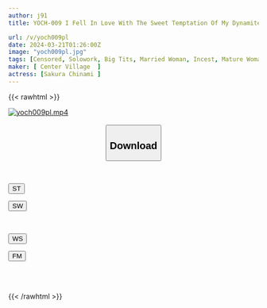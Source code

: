```yaml
---
author: j91
title: YOCH-009 I Fell In Love With The Sweet Temptation Of My Dynamite Mother Who Is 95 Cm Tall And 100 Cm Tall... Chinamin

url: /v/yoch009pl
date: 2024-03-21T01:26:00Z
image: "yoch009pl.jpg"
tags: [Censored, Solowork, Big Tits, Married Woman, Incest, Mature Woman	]
maker: [ Center Village  ]
actress: [Sakura Chinami ]
---
```



{{< rawhtml >}}

<div class="video" data-videoid="8X2bZKRep7tozeb">
    <a href="javascript:;">
        <img src="/v/yoch009pl/yoch009pl.jpg" width="WIDTH" height="HEIGHT" alt="yoch009pl.mp4" loading="lazy">
    </a>
</div>

<script type="text/javascript" src="https://j91.asia/asset/on-demand-st.js"></script>

<br>
  <link rel="stylesheet" href="https://j91.asia/asset/bs5.css">
  
  <center>
  <button class="btn btn-primary" type="button" data-bs-toggle="collapse" data-bs-target=".multi-collapse" aria-expanded="false" aria-controls="multiCollapseExample1 multiCollapseExample2"><h2>Download</h2></button></center>
</p>
<div class="row">
  <div class="col">
    <div class="collapse multi-collapse" id="multiCollapseExample1">
      <div class="card card-body">
	      	      <br>
<div class="buttons">  
<p><a href="https://streamtape.to/v/8X2bZKRep7tozeb" target="_blank"><button class="btn-hover color-3"><i class="fa fa-download"></i> ST</button></a></p>
<p><a href="https://asnwish.com/0aw32qzgwvah" target="_blank"><button class="btn-hover color-2"><i class="fa fa-download"></i> SW</button></a></p></div>
    </div>
  </div>
</div>
  <div class="col">
    <div class="collapse multi-collapse" id="multiCollapseExample2">
      <div class="card card-body">
	      <br>
<div class="buttons">
<p><a href="https://wolfstream.tv/d7xd9aw38jma"><button class="btn-hover color-9"><i class="fa fa-download"></i> WS</button></a></p>
<p><a href="https://filemoon.sx/d/331f29zcddz9"><button class="btn-hover color-8"><i class="fa fa-download"></i> FM</button></a></p></div>
<br><br>
      </div>
    </div>
  </div>
</div>

{{< /rawhtml >}}